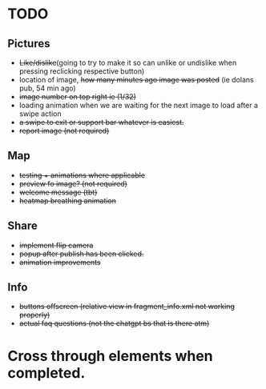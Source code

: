 # TODO

## Pictures
- ~~Like/dislike~~(going to try to make it so can unlike or undislike when pressing reclicking respective button)
- location of image, ~~how many minutes ago image was posted~~ (ie dolans pub,  54 min ago)
- ~~image number on top right ie (1/32)~~
- loading animation when we are waiting for the next image to load after a swipe action
- ~~a swipe to exit or support bar whatever is easiest.~~
- ~~report image (not required)~~

## Map 
- ~~testing + animations where applicable~~
- ~~preview fo image? (not required)~~
- ~~welcome message (tbt)~~
- ~~heatmap breathing animation~~

## Share 
- ~~implement flip camera~~
- ~~popup after publish has been clicked.~~
- ~~animation improvements~~

## Info
- ~~buttons offscreen (relative view in fragment_info.xml not working properly)~~
- ~~actual faq questions (not the chatgpt bs that is there atm)~~


# Cross through elements when completed.

